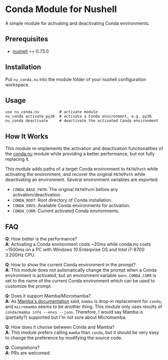 # Conda Module for Nushell
A simple module for activating and deactivating Conda environments.


## Prerequisites
- [nushell](https://github.com/nushell/nushell) >= 0.73.0


## Installation
Put `nu_conda.nu` into the module folder of your nushell configuration workspace.


## Usage
```nu
use nu_conda.nu         # activate module
nu_conda activate py36  # activate a Conda environment, e.g. py36
nu_conda deactivate     # deactivate the activated Conda environment
```

## How It Works
This module re-implements the activation and deactivation functionalities of
the [conda.nu](https://github.com/Neur1n/nu_scripts/blob/main/virtual_environments/conda.nu)
module while providing a better performance, but not fully replacing it.

This module adds paths of a target Conda environment to `PATH`/`Path` while
activating the environment, and recover the original `PATH`/`Path` while
deactivating an environment. Several environment variables are exported:

- `CONDA_BASE_PATH`: The original `PATH`/`Path` before any activation/deactivation.
- `CONDA_ROOT`: Root directory of Conda installation.
- `CONDA_ENVS`: Available Conda environments for activation.
- `CONDA_CURR`: Current activated Conda environments.


## FAQ
**Q**: How better is the performance?\
**A**: Activating a Conda environment costs ~20ms while conda.nu costs ~1500ms on
a PC with Windows 10 Enterprise OS and Intel i7-8700 3.20GHz CPU.

**Q**: How to show the current Conda environment in the prompt?\
**A**: This module does not automatically change the prompt when a Conda
environment is activated, but an environment variable `$env.CONDA_CURR` is set
to the name of the current Conda environment which can be used to customize the
prompt.


**Q**: Does it support Mamba/Micromamba?\
**A**: As [Mamba's documentation](https://mamba.readthedocs.io/en/latest/) said,
`mamba` is drop-in replacement for `conda`, and `micromamba` seems to be
another thing. This module only uses results of `conda/mamba info --envs --json`.
Therefore, I would say Mamba is (partially?) supported but I'm not sure about
Micromamba.


**Q**: How does it choose between Conda and Mamba?\
**A**: This module prefers calling `mamba` than `conda`, but it should be very
easy to change the preference by modifying the source code.


**Q**: Completions?\
**A**: PRs are welcomed.
